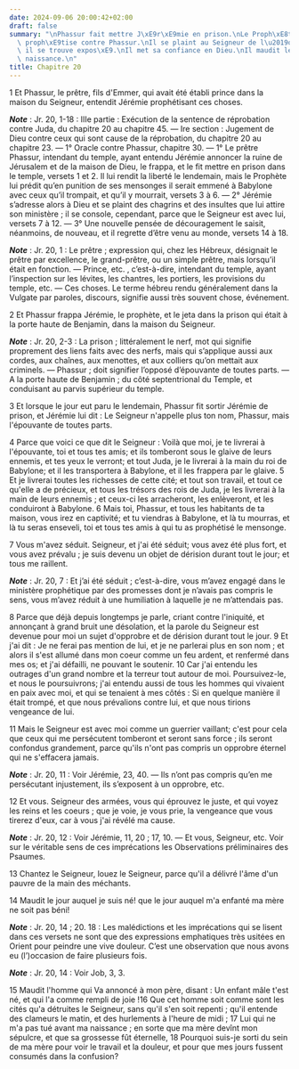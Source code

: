 ```yaml
---
date: 2024-09-06 20:00:42+02:00
draft: false
summary: "\nPhassur fait mettre J\xE9r\xE9mie en prison.\nLe Proph\xE8te d\xE9livr\xE9\
  \ proph\xE9tise contre Phassur.\nIl se plaint au Seigneur de l\u2019opprobre o\xF9\
  \ il se trouve expos\xE9.\nIl met sa confiance en Dieu.\nIl maudit le jour de sa\
  \ naissance.\n"
title: Chapitre 20
---
```





1 Et Phassur, le prêtre, fils d'Emmer, qui avait été établi prince dans la maison du Seigneur, entendit Jérémie prophétisant ces choses.

***Note*** :  Jr. 20, 1-18 : IIIe partie : Exécution de la sentence de réprobation contre Juda, du chapitre 20 au chapitre 45. ― Ire section : Jugement de Dieu contre ceux qui sont cause de la réprobation, du chapitre 20 au chapitre 23. ― 1° Oracle contre Phassur, chapitre 30. ― 1° Le prêtre Phassur, intendant du temple, ayant entendu Jérémie annoncer la ruine de Jérusalem et de la maison de Dieu, le frappa, et le fit mettre en prison dans le temple, versets 1 et 2. Il lui rendit la liberté le lendemain, mais le Prophète lui prédit qu’en punition de ses mensonges il serait emmené à Babylone avec ceux qu’il trompait, et qu’il y mourrait, versets 3 à 6. ― 2° Jérémie s’adresse alors à Dieu et se plaint des chagrins et des insultes que lui attire son ministère ; il se console, cependant, parce que le Seigneur est avec lui, versets 7 à 12. ― 3° Une nouvelle pensée de découragement le saisit, néanmoins, de nouveau, et il regrette d’être venu au monde, versets 14 à 18.

***Note*** :  Jr. 20, 1 : Le prêtre ; expression qui, chez les Hébreux, désignait le prêtre par excellence, le grand-prêtre, ou un simple prêtre, mais lorsqu’il était en fonction. ― Prince, etc. , c’est-à-dire, intendant du temple, ayant l’inspection sur les lévites, les chantres, les portiers, les provisions du temple, etc. ― Ces choses. Le terme hébreu rendu généralement dans la Vulgate par paroles, discours, signifie aussi très souvent chose, événement.

2 Et Phassur frappa Jérémie, le prophète, et le jeta dans la prison qui était à la porte haute de Benjamin, dans la maison du Seigneur.

***Note*** :  Jr. 20, 2-3 : La prison ; littéralement le nerf, mot qui signifie proprement des liens faits avec des nerfs, mais qui s’applique aussi aux cordes, aux chaînes, aux menottes, et aux colliers qu’on mettait aux criminels. ― Phassur ; doit signifier l’opposé d’épouvante de toutes parts. ― A la porte haute de Benjamin ; du côté septentrional du Temple, et conduisant au parvis supérieur du temple.

3 Et lorsque le jour eut paru le lendemain, Phassur fit sortir Jérémie de prison, et Jérémie lui dit : Le Seigneur n'appelle plus ton nom, Phassur, mais l'épouvante de toutes parts.


4 Parce que voici ce que dit le Seigneur : Voilà que moi, je te livrerai à l'épouvante, toi et tous tes amis; et ils tomberont sous le glaive de leurs ennemis, et tes yeux le verront; et tout Juda, je le livrerai à la main du roi de Babylone; et il les transportera à Babylone, et il les frappera par le glaive. 5 Et je livrerai toutes les richesses de cette cité; et tout son travail, et tout ce qu'elle a de précieux, et tous les trésors des rois de Juda, je les livrerai à la main de leurs ennemis ; et ceux-ci les arracheront, les enlèveront, et les conduiront à Babylone. 6 Mais toi, Phassur, et tous les habitants de ta maison, vous irez en captivité; et tu viendras à Babylone, et là tu mourras, et là tu seras enseveli, toi et tous tes amis à qui tu as prophétisé le mensonge.


7 Vous m'avez séduit. Seigneur, et j'ai été séduit; vous avez été plus fort, et vous avez prévalu ; je suis devenu un objet de dérision durant tout le jour; et tous me raillent.

***Note*** :  Jr. 20, 7 : Et j’ai été séduit ; c’est-à-dire, vous m’avez engagé dans le ministère prophétique par des promesses dont je n’avais pas compris le sens, vous m’avez réduit à une humiliation à laquelle je ne m’attendais pas.

8 Parce que déjà depuis longtemps je parle, criant contre l'iniquité, et annonçant à grand bruit une désolation, et la parole du Seigneur est devenue pour moi un sujet d'opprobre et de dérision durant tout le jour. 9 Et j'ai dit : Je ne ferai pas mention de lui, et je ne parlerai plus en son nom ; et alors il s'est allumé dans mon coeur comme un feu ardent, et renfermé dans mes os; et j'ai défailli, ne pouvant le soutenir. 10 Car j'ai entendu les outrages d'un grand nombre et la terreur tout autour de moi. Poursuivez-le, et nous le poursuivrons; j'ai entendu aussi de tous les hommes qui vivaient en paix avec moi, et qui se tenaient à mes côtés : Si en quelque manière il était trompé, et que nous prévalions contre lui, et que nous tirions vengeance de lui.


11 Mais le Seigneur est avec moi comme un guerrier vaillant; c'est pour cela que ceux qui me persécutent tomberont et seront sans force ; ils seront confondus grandement, parce qu'ils n'ont pas compris un opprobre éternel qui ne s'effacera jamais.

***Note*** :  Jr. 20, 11 : Voir Jérémie, 23, 40. ― Ils n’ont pas compris qu’en me persécutant injustement, ils s’exposent à un opprobre, etc.

12 Et vous. Seigneur des armées, vous qui éprouvez le juste, et qui voyez les reins et les coeurs ; que je voie, je vous prie, la vengeance que vous tirerez d'eux, car à vous j'ai révélé ma cause.

***Note*** :  Jr. 20, 12 : Voir Jérémie, 11, 20 ; 17, 10. ― Et vous, Seigneur, etc. Voir sur le véritable sens de ces imprécations les Observations préliminaires des Psaumes.

13 Chantez le Seigneur, louez le Seigneur, parce qu'il a délivré l'âme d'un pauvre de la main des méchants.


14 Maudit le jour auquel je suis né! que le jour auquel m'a enfanté ma mère ne soit pas béni!

***Note*** :  Jr. 20, 14 ; 20. 18 : Les malédictions et les imprécations qui se lisent dans ces versets ne sont que des expressions emphatiques très usitées en Orient pour peindre une vive douleur. C’est une observation que nous avons eu (l’)occasion de faire plusieurs fois.

***Note*** :  Jr. 20, 14 : Voir Job, 3, 3.

15 Maudit l'homme qui Va annoncé à mon père, disant : Un enfant mâle t'est né, et qui l'a comme rempli de joie !16 Que cet homme soit comme sont les cités qu'a détruites le Seigneur, sans qu'il s'en soit repenti ; qu'il entende des clameurs le matin, et des hurlements à l'heure de midi ; 17 Lui qui ne m'a pas tué avant ma naissance ; en sorte que ma mère devînt mon sépulcre, et que sa grossesse fût éternelle, 18 Pourquoi suis-je sorti du sein de ma mère pour voir le travail et la douleur, et pour que mes jours fussent consumés dans la confusion?

